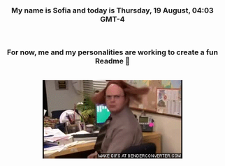 


<div align="center">
<h3 >My name is Sofia and today is Thursday, 19 August, 04:03 GMT-4</h3><br>
<h3 >For now, me and my personalities are working to create a fun Readme 👋
</h3><br>
<img src='img/dwight.gif' alt='working...'/>
</div>
